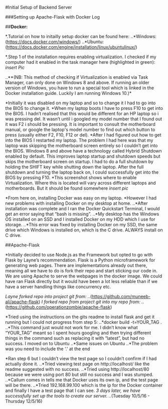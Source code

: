 #Initial Setup of Backend Server

###Setting up Apache-Flask with Docker Log

##__Docker:__

*.Tutorial on how to initailly setup docker can be found here: 
..*Windows: (https://docs.docker.com/windows/)
..*Ubuntu: (https://docs.docker.com/engine/installation/linux/ubuntulinux/)

*.Step 1 of the installation requires enabling virtualization. I checked if my computer had it enabled in the task manager here (highlighted in green): *insert Pic*

..**(NB: This method of checking if Virtualization is enabled via Task Manager, can only done on Windows 8 and above. If running an older version of Windows, you have to run a special tool which is linked in the Docker installation guide. Luckily I am running Windows 10.)*

*Initially it was disabled on my laptop and so to change it I had to go into the BIOS to change it.
*When my laptop boots I have to press F10 to get into the BIOS. I hadn’t realised that this would be different for an HP laptop so i was pressing del. It wasn’t until i googled my model number that I found out it was F2 i should be pressing. It is important to consult the motherboard manual, or google the laptop's model number to find out which button to press (usually either F2, F10, F12 or del).
*After I had figured out how to get into the BIOS I restarted my laptop. The problem I had here was that my laptop was skipping the motherboard screen entirely so I couldn’t get into the BIOS. Windows 8 and above have a technology called Hybrid Shutdown enabled by default. This improves laptop startup and shutdown speeds but skips the motherboard screen on startup. I had to do a full shutdown by holding the SHIFT key while shutting down the laptop. After the full shutdown and turning the laptop back on, I could successfully get into the BIOS by pressing F10.
*This screenshot shows where to enable Virtualization. Where this is located will vary across different laptops and motherboards. But it should be found somewhere *insert pic*

*From here on, installing Docker was easy on my laptop.
*However I had new problems with installing Docker on my desktop at home.
..*After installation was complete and I ran the Docker Quickstart Terminal, I would get an error saying that “bash is missing”.
..*My desktop has the Windows OS installed on an SSD and I installed Docker on my HDD which I use for storage.
..*This error was fixed by installing Docker on my SSD, the same drive which Windows is installed on, which is the C drive. ALWAYS install on C drive.

##Apache-Flask

*Initially decided to use Node.js as the Framework but opted to go with Flask by Layne’s recommendation. Flask is a Python microframework for generating web pages. There are implementations already out there, meaning all we have to do is fork their repo and start sticking our code in. We are using Apache to serve the webpages in the docker image. We could have ran Flask directly but it would have been a lot less reliable than if we have a server handling things like concurrency etc.

*Layne forked repo into project git from:
..*(https://github.com/muneeb-ali/apache-flask)
*I forked repo from project git into my repo from:
..*(https://github.com/operationzombie/apache-flask)

*Tried using the instructions on the gits readme to install flask and get it running but I could not progress from step 5:
..*docker build -t=YOUR_TAG .
..*This command just would not work for me. I didn’t know what “YOUR_TAG” meant so I spent hours googling and then trying different things in the command such as replacing it with “latest”, but had no success. I moved on to Ubuntu
..*Same issues on Ubuntu
..*The problem was you need to include the '.' at the end

*Ran step 6 but I couldn’t view the test page so I couldn’t confirm if I had actually done it. 
..*Tried viewing test page on http://localhost/ like the readme suggested with no success.
..*Tried using http://localhost/80 because we were using port 80 but still no success and I was stumped.
..*Callum comes in tells me that Docker uses its own ip, and the test page will be there.
..*Tried 192.168.99.100 which is the ip for the Docker container and finally I have a test page that I can see.
*3 days later, we have successfully set up the tools to create our server.
..*(Tuesday 10/5/16 - Thursday 12/5/16)